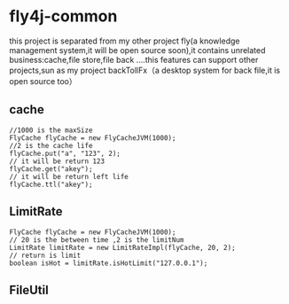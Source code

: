 # fly4j-common
this project is separated from my other project fly(a knowledge management system,it will be open source soon),it contains unrelated business:cache,file store,file back ....this features can support other projects,sun as my project backTollFx（a desktop system for back file,it is open source too）

## cache

```
//1000 is the maxSize
FlyCache flyCache = new FlyCacheJVM(1000);
//2 is the cache life
flyCache.put("a", "123", 2);
// it will be return 123
flyCache.get("akey");
// it will be return left life
flyCache.ttl("akey");
```

## LimitRate

```
FlyCache flyCache = new FlyCacheJVM(1000);
// 20 is the between time ,2 is the limitNum
LimitRate limitRate = new LimitRateImpl(flyCache, 20, 2);
// return is limit
boolean isHot = limitRate.isHotLimit("127.0.0.1");
```
## FileUtil
